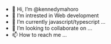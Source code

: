 - 👋 Hi, I’m @kennedymahoro
- 👀 I’m intrested in Web development
- 🌱 I’m currently javascript/typescript ...
- 💞️ I’m looking to collaborate on ...
- 📫 How to reach me ...

<!---
kennedymahoro/kennedymahoro is a ✨ special ✨ repository because its `README.md` (this file) appears on your GitHub profile.
You can click the Preview link to take a look at your changes.
--->
